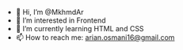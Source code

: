 - 👋 Hi, I’m @MkhmdAr
- 👀 I’m interested in Frontend
- 🌱 I’m currently learning HTML and CSS
- 📫 How to reach me: arian.osmani16@gmail.com

<!---
MkhmdAr/MkhmdAr is a ✨ special ✨ repository because its `README.md` (this file) appears on your GitHub profile.
You can click the Preview link to take a look at your changes.
--->
